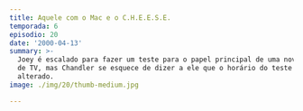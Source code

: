 ```yaml
---
title: Aquele com o Mac e o C.H.E.E.S.E.
temporada: 6
episodio: 20
date: '2000-04-13'
summary: >-
  Joey é escalado para fazer um teste para o papel principal de uma nova série
  de TV, mas Chandler se esquece de dizer a ele que o horário do teste foi
  alterado.
image: ./img/20/thumb-medium.jpg

---
```

